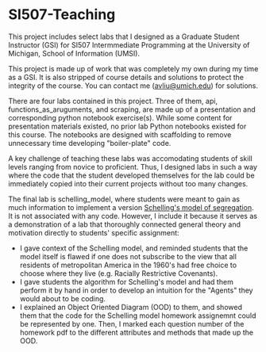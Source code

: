 # SI507-Teaching

This project includes select labs that I designed as a Graduate Student Instructor (GSI) for SI507 Intermmediate Programming at the University of Michigan, School of Information (UMSI).

This project is made up of work that was completely my own during my time as a GSI. It is also stripped of course details and solutions to protect the integrity of the course. You can contact me (avliu@umich.edu) for solutions.

There are four labs contained in this project. Three of them, api, functions_as_aruguments, and scraping, are made up of a presentation and corresponding python notebook exercise(s). While some content for presentation materials existed, no prior lab Python notebooks existed for this course. The notebooks are designed with scaffolding to remove unnecessary time developing "boiler-plate" code. 

A key challenge of teaching these labs was accomodating students of skill levels ranging from novice to proficient. Thus, I designed labs in such a way where the code that the student developed themselves for the lab could be immediately copied into their current projects without too many changes.

The final lab is schelling_model, where students were meant to gain as much information to implement a version [Schelling's model of segregation](https://en.wikipedia.org/wiki/Schelling%27s_model_of_segregation). It is not associated with any code. However, I include it because it serves as a demonstration of a lab that thoroughly connected general theory and motivation directly to students' specific assignment:
- I gave context of the Schelling model, and reminded students that the model itself is flawed if one does not subscribe to the view that all residents of metropolitan America in the 1960's had free choice to choose where they live (e.g. Racially Restrictive Covenants).
- I gave students the algorithm for Schelling's model and had them perform it by hand in order to develop an intuition for the "Agents" they would about to be coding.
- I explained an Object Oriented Diagram (OOD) to them, and showed them that the code for the Schelling model homework assignemnt could be represented by one. Then, I marked each question number of the homework pdf to the different attributes and methods that made up the OOD.
